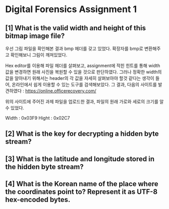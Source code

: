 # Digital Forensics Assignment 1


[1] What is the valid width and height of this bitmap image file?
-------------

우선 그림 파일을 확인해본 결과 bmp 헤더를 갖고 있었다.
확장자를 bmp로 변환해주고 확인해보니 그림이 깨져있었다.

Hex editor를 이용해 파일 헤더를 살펴보고, assignment에 적힌 힌트를 통해 width 값을 변경하면 원래 사진을 복원할 수 있을 것으로 판단하였다.
그러나 정확한 width의 값을 알아내기 위해서는 header의 각 값을 자세히 살펴보아야 할것 같다는 생각이 들어, 온라인에서 쉽게 이용할 수 있는 도구를 검색해보았다.
그 결과, 다음의 사이트를 발견하였다 : https://online.officerecovery.com/

위의 사이트에 주어진 과제 파일을 업로드한 결과, 파일의 원래 가로와 세로의 크기를 알 수 있었다.

Width : 0x03F9
Hight : 0x02C7


[2] What is the key for decrypting a hidden byte stream?
-------------


[3] What is the latitude and longitude stored in the hidden byte stream?
-------------

[4] What is the Korean name of the place where the coordinates point to?
Represent it as UTF-8 hex-encoded bytes.
-------------
